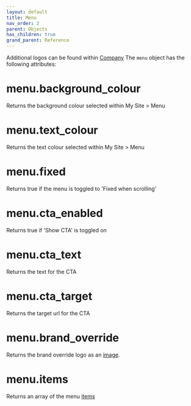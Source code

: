 ```yaml
---
layout: default
title: Menu
nav_order: 2
parent: Objects
has_children: true
grand_parent: Reference
---
```


Additional logos can be found within [Company](undefined)
The `menu` object has the following attributes:

# menu.background_colour

Returns the background colour selected within My Site > Menu

# menu.text_colour

Returns the text colour selected within My Site > Menu

# menu.fixed

Returns true if the menu is toggled to 'Fixed when scrolling' 

# menu.cta_enabled

Returns true if 'Show CTA' is toggled on

# menu.cta_text

Returns the text for the CTA

# menu.cta_target

Returns the target url for the CTA

# menu.brand_override

Returns the brand override logo as an [image](undefined). 

# menu.items

Returns an array of the menu [items](undefined)

